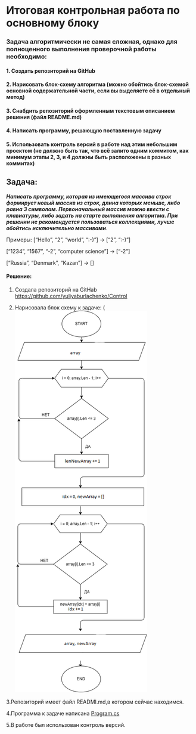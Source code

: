 # Итоговая контрольная работа по основному блоку

### Задача алгоритмически не самая сложная, однако для полноценного выполнения проверочной работы необходимо:

#### 1. Создать репозиторий на GitHub
#### 2. Нарисовать блок-схему алгоритма (можно обойтись блок-схемой основной содержательной части, если вы выделяете её в отдельный метод)
#### 3. Снабдить репозиторий оформленным текстовым описанием решения (файл README.md)
#### 4. Написать программу, решающую поставленную задачу
#### 5. Использовать контроль версий в работе над этим небольшим проектом (не должно быть так, что всё залито одним коммитом, как минимум этапы 2, 3, и 4 должны быть расположены в разных коммитах) 

## Задача:
 ***Написать программу, которая из имеющегося массива строк формирует новый массив из строк, длина которых меньше, либо равна 3 символам. Первоначальный массив можно ввести с клавиатуры, либо задать на старте выполнения алгоритма. При решении не рекомендуется пользоваться коллекциями, лучше обойтись исключительно массивами***.




Примеры: [“Hello”, “2”, “world”, “:-)”] → [“2”, “:-)”]

[“1234”, “1567”, “-2”, “computer science”] → [“-2”]

[“Russia”, “Denmark”, “Kazan”] → []


#### Решение:
 1. Создала репозиторий на GitHab  https://github.com/yuliyaburlachenko/Control

 2. Нарисовала блок схему к задаче:
(![Alt text](Диаграмма.bmp)

 3.Репозиторий имеет файл READMI.md,в котором сейчас находимся.

 4.Программа к задаче написана [Program.cs](https://github.com/yuliyaburlachenko/Control/blob/main/TaskControl/Program.cs)

 5.В работе был использован контроль версий.
 

